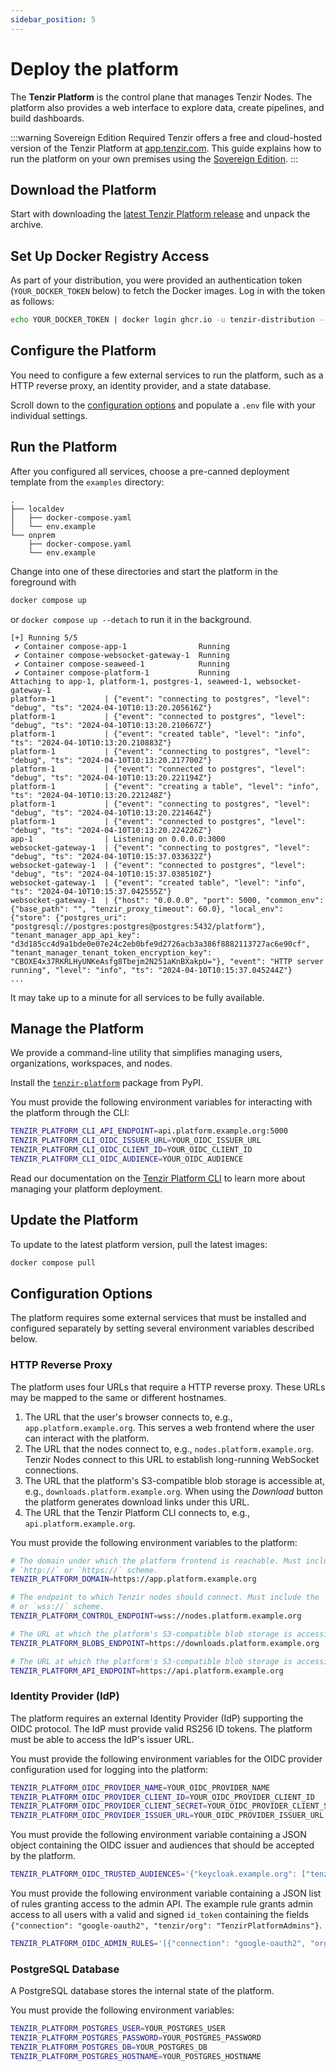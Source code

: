 ```yaml
---
sidebar_position: 5
---
```


# Deploy the platform

The **Tenzir Platform** is the control plane that manages Tenzir Nodes. The
platform also provides a web interface to explore data, create pipelines, and
build dashboards.

:::warning Sovereign Edition Required
Tenzir offers a free and cloud-hosted version of the Tenzir Platform at
[app.tenzir.com](https://app.tenzir.com). This guide explains how to run the
platform on your own premises using the [Sovereign
Edition](https://tenzir.com/pricing).
:::

## Download the Platform

Start with downloading the [latest Tenzir Platform
release](https://github.com/tenzir/platform/releases/latest) and unpack the
archive.

## Set Up Docker Registry Access

As part of your distribution, you were provided an authentication token
(`YOUR_DOCKER_TOKEN` below) to fetch the Docker images. Log in with the token
as follows:

```bash
echo YOUR_DOCKER_TOKEN | docker login ghcr.io -u tenzir-distribution --password-stdin
```

## Configure the Platform

You need to configure a few external services to run the platform, such as a
HTTP reverse proxy, an identity provider, and a state database.

Scroll down to the [configuration options](#configuration-options) and populate
a `.env` file with your individual settings.

## Run the Platform

After you configured all services, choose a pre-canned deployment template from
the `examples` directory:

```text {0} title="❯ tree examples"
.
├── localdev
│   ├── docker-compose.yaml
│   └── env.example
└── onprem
    ├── docker-compose.yaml
    └── env.example
```

Change into one of these directories and start the platform in the foreground
with

```bash
docker compose up
```

or `docker compose up --detach` to run it in the background.

```text {0} title="❯ docker compose up"
[+] Running 5/5
 ✔ Container compose-app-1                Running
 ✔ Container compose-websocket-gateway-1  Running
 ✔ Container compose-seaweed-1            Running
 ✔ Container compose-platform-1           Running
Attaching to app-1, platform-1, postgres-1, seaweed-1, websocket-gateway-1
platform-1           | {"event": "connecting to postgres", "level": "debug", "ts": "2024-04-10T10:13:20.205616Z"}
platform-1           | {"event": "connected to postgres", "level": "debug", "ts": "2024-04-10T10:13:20.210667Z"}
platform-1           | {"event": "created table", "level": "info", "ts": "2024-04-10T10:13:20.210883Z"}
platform-1           | {"event": "connecting to postgres", "level": "debug", "ts": "2024-04-10T10:13:20.217700Z"}
platform-1           | {"event": "connected to postgres", "level": "debug", "ts": "2024-04-10T10:13:20.221194Z"}
platform-1           | {"event": "creating a table", "level": "info", "ts": "2024-04-10T10:13:20.221248Z"}
platform-1           | {"event": "connecting to postgres", "level": "debug", "ts": "2024-04-10T10:13:20.221464Z"}
platform-1           | {"event": "connected to postgres", "level": "debug", "ts": "2024-04-10T10:13:20.224226Z"}
app-1                | Listening on 0.0.0.0:3000
websocket-gateway-1  | {"event": "connecting to postgres", "level": "debug", "ts": "2024-04-10T10:15:37.033632Z"}
websocket-gateway-1  | {"event": "connected to postgres", "level": "debug", "ts": "2024-04-10T10:15:37.038510Z"}
websocket-gateway-1  | {"event": "created table", "level": "info", "ts": "2024-04-10T10:15:37.042555Z"}
websocket-gateway-1  | {"host": "0.0.0.0", "port": 5000, "common_env": {"base_path": "", "tenzir_proxy_timeout": 60.0}, "local_env": {"store": {"postgres_uri": "postgresql://postgres:postgres@postgres:5432/platform"}, "tenant_manager_app_api_key": "d3d185cc4d9a1bde0e07e24c2eb0bfe9d2726acb3a386f8882113727ac6e90cf", "tenant_manager_tenant_token_encryption_key": "CBOXE4x37RKRLHyUNKeAsfg8Tbejm2N251aKnBXakpU="}, "event": "HTTP server running", "level": "info", "ts": "2024-04-10T10:15:37.045244Z"}
...
```

It may take up to a minute for all services to be fully available.

## Manage the Platform

We provide a command-line utility that simplifies managing users, organizations,
workspaces, and nodes.

Install the [`tenzir-platform`](https://pypi.org/project/tenzir-platform/)
package from PyPI.

You must provide the following environment variables for interacting with the
platform through the CLI:

```bash
TENZIR_PLATFORM_CLI_API_ENDPOINT=api.platform.example.org:5000
TENZIR_PLATFORM_CLI_OIDC_ISSUER_URL=YOUR_OIDC_ISSUER_URL
TENZIR_PLATFORM_CLI_OIDC_CLIENT_ID=YOUR_OIDC_CLIENT_ID
TENZIR_PLATFORM_CLI_OIDC_AUDIENCE=YOUR_OIDC_AUDIENCE
```

Read our documentation on the [Tenzir Platform CLI](../platform-cli.md) to learn
more about managing your platform deployment.

## Update the Platform

To update to the latest platform version, pull the latest images:

```bash
docker compose pull
```

## Configuration Options

The platform requires some external services that must be installed and
configured separately by setting several environment variables described below.

### HTTP Reverse Proxy

The platform uses four URLs that require a HTTP reverse proxy. These URLs may be
mapped to the same or different hostnames.

1. The URL that the user's browser connects to, e.g.,
   `app.platform.example.org`. This serves a web frontend where the user can
   interact with the platform.
2. The URL that the nodes connect to, e.g., `nodes.platform.example.org`. Tenzir
   Nodes connect to this URL to establish long-running WebSocket connections.
3. The URL that the platform's S3-compatible blob storage is accessible at,
   e.g., `downloads.platform.example.org`. When using the *Download* button
   the platform generates download links under this URL.
4. The URL that the Tenzir Platform CLI connects to, e.g.,
   `api.platform.example.org`.

You must provide the following environment variables to the platform:

```bash
# The domain under which the platform frontend is reachable. Must include the
# `http://` or `https://` scheme.
TENZIR_PLATFORM_DOMAIN=https://app.platform.example.org

# The endpoint to which Tenzir nodes should connect. Must include the `ws://`
# or `wss://` scheme.
TENZIR_PLATFORM_CONTROL_ENDPOINT=wss://nodes.platform.example.org

# The URL at which the platform's S3-compatible blob storage is accessible at.
TENZIR_PLATFORM_BLOBS_ENDPOINT=https://downloads.platform.example.org

# The URL at which the platform's S3-compatible blob storage is accessible at.
TENZIR_PLATFORM_API_ENDPOINT=https://api.platform.example.org
```

### Identity Provider (IdP)

The platform requires an external Identity Provider (IdP) supporting the OIDC
protocol. The IdP must provide valid RS256 ID tokens. The platform must be able
to access the IdP's issuer URL.

You must provide the following environment variables for the OIDC provider
configuration used for logging into the platform:

```bash
TENZIR_PLATFORM_OIDC_PROVIDER_NAME=YOUR_OIDC_PROVIDER_NAME
TENZIR_PLATFORM_OIDC_PROVIDER_CLIENT_ID=YOUR_OIDC_PROVIDER_CLIENT_ID
TENZIR_PLATFORM_OIDC_PROVIDER_CLIENT_SECRET=YOUR_OIDC_PROVIDER_CLIENT_SECRET
TENZIR_PLATFORM_OIDC_PROVIDER_ISSUER_URL=YOUR_OIDC_PROVIDER_ISSUER_URL
```

You must provide the following environment variable containing a JSON object
containing the OIDC issuer and audiences that should be accepted by the
platform.

```bash
TENZIR_PLATFORM_OIDC_TRUSTED_AUDIENCES='{"keycloak.example.org": ["tenzir_platform"]}'
```

You must provide the following environment variable containing a JSON list of
rules granting access to the admin API. The example rule grants admin access to
all users with a valid and signed `id_token` containing the fields
`{"connection": "google-oauth2", "tenzir/org": "TenzirPlatformAdmins"}`.

```bash
TENZIR_PLATFORM_OIDC_ADMIN_RULES='[{"connection": "google-oauth2", "organization_claim": "tenzir/org", "organization": "TenzirPlatformAdmins", "auth_fn": "auth_organization"}]'
```

### PostgreSQL Database

A PostgreSQL database stores the internal state of the platform.

You must provide the following environment variables:

```bash
TENZIR_PLATFORM_POSTGRES_USER=YOUR_POSTGRES_USER
TENZIR_PLATFORM_POSTGRES_PASSWORD=YOUR_POSTGRES_PASSWORD
TENZIR_PLATFORM_POSTGRES_DB=YOUR_POSTGRES_DB
TENZIR_PLATFORM_POSTGRES_HOSTNAME=YOUR_POSTGRES_HOSTNAME
```
